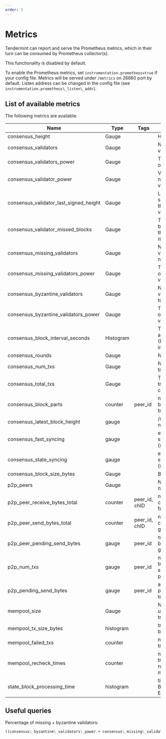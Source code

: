 ```yaml
---
order: 3
---
```


# Metrics

Tendermint can report and serve the Prometheus metrics, which in their turn can
be consumed by Prometheus collector(s).

This functionality is disabled by default.

To enable the Prometheus metrics, set `instrumentation.prometheus=true` if your
config file. Metrics will be served under `/metrics` on 26660 port by default.
Listen address can be changed in the config file (see
`instrumentation.prometheus\_listen\_addr`).

## List of available metrics

The following metrics are available:

| **Name**                               | **Type**  | **Tags**      | **Description**                                                        |
| -------------------------------------- | --------- | ------------- | ---------------------------------------------------------------------- |
| consensus_height                       | Gauge     |               | Height of the chain                                                    |
| consensus_validators                   | Gauge     |               | Number of validators                                                   |
| consensus_validators_power             | Gauge     |               | Total voting power of all validators                                   |
| consensus_validator_power              | Gauge     |               | Voting power of the node if in the validator set                       |
| consensus_validator_last_signed_height | Gauge     |               | Last height the node signed a block, if the node is a validator        |
| consensus_validator_missed_blocks      | Gauge     |               | Total amount of blocks missed for the node, if the node is a validator |
| consensus_missing_validators           | Gauge     |               | Number of validators who did not sign                                  |
| consensus_missing_validators_power     | Gauge     |               | Total voting power of the missing validators                           |
| consensus_byzantine_validators         | Gauge     |               | Number of validators who tried to double sign                          |
| consensus_byzantine_validators_power   | Gauge     |               | Total voting power of the byzantine validators                         |
| consensus_block_interval_seconds       | Histogram |               | Time between this and last block (Block.Header.Time) in seconds        |
| consensus_rounds                       | Gauge     |               | Number of rounds                                                       |
| consensus_num_txs                      | Gauge     |               | Number of transactions                                                 |
| consensus_total_txs                    | Gauge     |               | Total number of transactions committed                                 |
| consensus_block_parts                  | counter   | peer_id       | number of blockparts transmitted by peer                               |
| consensus_latest_block_height          | gauge     |               | /status sync_info number                                               |
| consensus_fast_syncing                 | gauge     |               | either 0 (not fast syncing) or 1 (syncing)                             |
| consensus_state_syncing                | gauge     |               | either 0 (not state syncing) or 1 (syncing)                            |
| consensus_block_size_bytes             | Gauge     |               | Block size in bytes                                                    |
| p2p_peers                              | Gauge     |               | Number of peers node's connected to                                    |
| p2p_peer_receive_bytes_total           | counter   | peer_id, chID | number of bytes per channel received from a given peer                 |
| p2p_peer_send_bytes_total              | counter   | peer_id, chID | number of bytes per channel sent to a given peer                       |
| p2p_peer_pending_send_bytes            | gauge     | peer_id       | number of pending bytes to be sent to a given peer                     |
| p2p_num_txs                            | gauge     | peer_id       | number of transactions submitted by each peer_id                       |
| p2p_pending_send_bytes                 | gauge     | peer_id       | amount of data pending to be sent to peer                              |
| mempool_size                           | Gauge     |               | Number of uncommitted transactions                                     |
| mempool_tx_size_bytes                  | histogram |               | transaction sizes in bytes                                             |
| mempool_failed_txs                     | counter   |               | number of failed transactions                                          |
| mempool_recheck_times                  | counter   |               | number of transactions rechecked in the mempool                        |
| state_block_processing_time            | histogram |               | time between BeginBlock and EndBlock in ms                             |

## Useful queries

Percentage of missing + byzantine validators:

```md
((consensus\_byzantine\_validators\_power + consensus\_missing\_validators\_power) / consensus\_validators\_power) * 100
```
